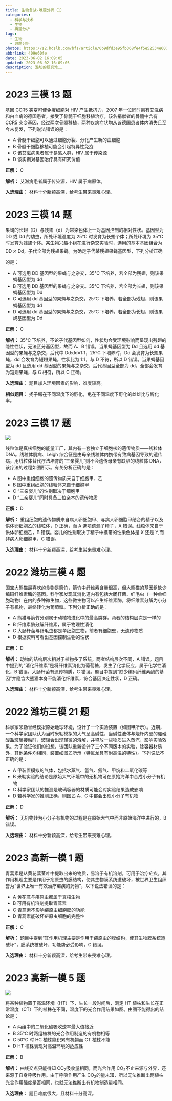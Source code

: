 ```yaml
---
title: 生物备战-难题分析（1）
categories:
  - 科学与技术
  - 生物
  - 典题分析
tags:
  - 生物
  - 典题分析
photos: https://s2.hdslb.com/bfs/article/0b9dfd3e95fb368fe4f5e52534e6035910466bb3.jpg@1e_1c.webp
abbrlink: 409e60fe
date: 2023-06-02 16:09:05
updated: 2023-06-02 16:09:05
description: 潍坊的题真难……
---
```

# 2023 三模 13 题

基因 CCR5 突变可使免疫细胞对 HIV 产生抵抗力，2007 年一位同时患有艾滋病和白血病的德国患者，接受了骨髓干细胞移植治疗，该名捐献者的骨髓中含有 CCR5 突变基因，经过两次骨髓移植，两种疾病症状均从该德国患者体内消失且至今未复发，下列说法错误的是：

- A 骨髓干细胞可以通过细胞分裂、分化产生新的血细胞
- B 骨髓干细胞移植可能会引起特异性免疫
- C 该艾滋病患者属于易感人群，HIV 属于传染源
- D 该实例对基因治疗具有研究价值

**正解：** C

**解析：** 艾滋病患者属于传染源，HIV 属于病原体。

**入选理由：** 材料十分新颖高深，给考生带来畏难心理。

# 2023 三模 14 题

果蝇的长翅（D）与残翅（d）为常染色体上一对基因控制的相对性状。基因型为 DD 或 Dd 的幼虫，所处环境温度为 25℃ 时发育为长翅个体；所处环境为 35℃ 时发育为残翅个体。某生物兴趣小组在进行杂交实验时，选用的基本基因组合为 DD ྾ Dd，子代全部为残翅果蝇。为确定子代某残翅果蝇基因型，下列分析正确的是：

- A 可选用 DD 基因型的果蝇与之杂交，35℃ 下培养，若全部为残翅，则该果蝇基因型为 dd
- B 可选用 DD 基因型的果蝇与之杂交。35℃ 下培养，若全部为长翅，则该果蝇基因型为 Dd
- C 可选用 dd 基因型的果蝇与之杂交，25℃ 下培养，若全部为残翅，则该果蝇基因型为 dd
- D 可选用 dd 基因型的果蝇与之杂交，25℃ 下培养，若全部为长翅，则该果蝇基因型为 Dd

**正解：** C

**解析：** 35℃ 下培养，不论子代基因型如何，性状均会受环境影响而呈现出残翅的隐性性状，无法区分基因型，故而 A、B 错误。当果蝇基因型为 Dd 且选用 dd 基因型的果蝇与之杂交，后代中 Dd:dd=1:1，25℃ 下培养时，Dd 会发育为长翅果蝇，dd 会发育为短翅果蝇，性状比为 1:1，与 D 不符，所以 D 错误。当果蝇基因型为 dd 且选用 dd 基因型的果蝇与之杂交，后代基因型全部为 dd，全部会发育为短翅果蝇，与 C 相符，所以 C 正确。

**入选理由：** 题目加入环境因素的影响，难度较高。

**相似题目：** 扬子鳄在不同温度下的孵化，龟在不同温度下孵化的雌雄比与孵化率。

# 2023 三模 17 题

![](https://s2.hdslb.com/bfs/article/78185e81cd691c0b2465edf9f30277ee0e1ae2d4.jpg@400w.webp)

线粒体是真核细胞的能量工厂，其内有一套独立于细胞核的遗传物质——线粒体 DNA。线粒体肌病、Leigh 综合征是由母亲线粒体内携带有致病基因导致的遗传病，用线粒体替代疗法培育的“三亲婴儿”则不会遗传母亲有缺陷的线粒体 DNA，该疗法的过程如图所示。有关分析正确的是：

- A 图中重组细胞的遗传物质来自于细胞甲、乙
- B 图中重组细胞的线粒体来自于细胞甲
- C “三亲婴儿”的性别取决于细胞甲
- D “三亲婴儿”同时具备三位亲本的遗传物质

**正解：** D

**解析：** 重组细胞的遗传物质来自病人卵细胞甲、与病人卵细胞甲结合的精子以及供体卵细胞乙的线粒体，D 正确，而 A 选项遗漏了精子，A 错误。线粒体来自于供体卵细胞乙，B 错误。婴儿的性别取决于精子中携带的性染色体是 X 还是 Y,而非病人卵细胞甲，C 错误。

**入选理由：** 材料十分新颖高深，给考生带来畏难心理。

# 2022 潍坊三模 4 题

国宝大熊猫最喜欢的食物是箭竹，箭竹中纤维素含量很高，但大熊猫的基因组缺少编码纤维素酶的基因。科学家发现其消化道内有包括大肠杆菌、纤毛虫（一种单细胞动物）在内的多种微生物，这些微生物可以产生纤维素酶，将纤维素分解为小分子有机物，最终转化为葡萄糖。下列分析正确的是：

- A 熊猫与箭竹分别属于动植物进化中的最高类群，两者的结构层次是一样的
- B 纤维素酶分解纤维素，属于物理性消化
- C 大肠杆菌与纤毛虫都是单细胞生物，前者有细胞壁，无遗传物质
- D 根据资料可看出基因控制生物的性状

**正解：** D

**解析：** 动物的结构层次相对于植物多了系统，两者结构层次不同，A 错误。题目中提到的“消化纤维素”是将纤维素消化为葡萄糖，发生了化学反应，属于化学性消化，B 错误。大肠杆菌有遗传物质，C 错误。题目中提到“缺少编码纤维素酶的基因”并隐含大熊猫本身不能消化纤维素，符合基因决定性状，D 正确。

**入选理由：** 材料十分新颖高深，给考生带来畏难心理。

# 2022 潍坊三模 21 题

科学家米勒曾经模拟原始地球环境，设计了一个实验装置（如图甲所示）。近期，一个科学家团队认为当时米勒模拟的大气呈高碱性，当碱性液体与烧杯内壁的硼硅酸盐玻璃接触时，玻璃会出现轻微的溶解，并释放一些物质进入蒸汽，影响实验效果。为了验证他们的设想，该团队重新设计了三个不同版本的实验，除容器材质外，其他条件均相同，装置如图乙所示（特氟龙具有耐高温的特性）。下列说法不正确的是：

- A 甲装置模拟的气体，包括水蒸气、氢气、氨气、甲烷和二氧化碳等
- B 米勒实验的结论是原始大气环境中的无机物可在原始海洋中合成小分子有机物
- C 科学家团队的推测是玻璃容器的材质可能会对实验结果造成影响
- D 若科学家的推测正确，则图乙 A、C 中都会出现小分子有机物

**正解：** D

**解析：** 无机物转为小分子有机物的过程是在原始大气中而非原始海洋中进行的，B 错误。

**入选理由：** 材料十分新颖高深，给考生带来畏难心理。

# 2023 高新一模 1 题

青蒿素是从黄花蒿茎叶中提取出来的物质，易溶于有机溶剂，可用于治疗疟疾，其作用机理主要是作用于疟原虫的膜结构，使其生物膜系统遭破坏，被世界卫生组织誉为“世界上唯一有效治疗疟疾的药物”，以下说法错误的是：

- A 黄花蒿与疟原虫都属于真核生物
- B 可用有机溶剂提取青蒿素
- C 青蒿素不影响疟原虫细胞膜的功能
- D 青蒿素能破坏疟原虫细胞的完整性

**正解：** C

**解析：** 题目中提到“其作用机理主要是作用于疟原虫的膜结构，使其生物膜系统遭破坏”，膜系统被破坏，功能势必受影响，C 错误。

**入选理由：** 材料十分新颖高深，给考生带来畏难心理。

# 2023 高新一模 5 题

![](https://s2.hdslb.com/bfs/article/c75bd3aa8a833193da834f42ba43f51eab034818.jpg@400w.webp)

将某种植物置于高温环境（HT）下，生长一段时间后，测定 HT 植株和生长在正常温度（CT）下的植株在不同，温度下的光合作用结果如图。由图不能得出的结论是：

- A 两组中的二氧化碳吸收速率最大值接近
- B 35℃ 时两组植株的光合作用制造的有机物相等
- C 50℃ 时 HC 植株能积累有机物而 CT 植株不能
- D HT 植株表现对高温环境的适应性

**正解：** B

**解析：** 曲线交点只能得知 CO<sub>2</sub>吸收量相同，而光合作用 CO<sub>2</sub>不止来源与外界，还来源于自身呼吸作用。由于呼吸作用产生 CO<sub>2</sub>的量未知，所以无法推断出两植株光合作用强度是否相同，也就无法推断出有机物制造量相同。

**入选理由：** 题目难度很大，且材料十分高深。
